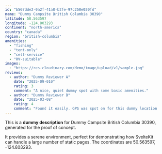 ```yaml
---
id: "b567dde2-0a2f-41a8-b2fe-97c250e020fd"
name: "Dummy Campsite British Columbia 30390"
latitude: 50.563597
longitude: -124.803293
continent: "north-america"
country: "canada"
region: "british-columbia"
amenities:
  - "fishing"
  - "tent-only"
  - "cell-service"
  - "RV-suitable"
images:
  - "https://res.cloudinary.com/demo/image/upload/v1/sample.jpg"
reviews:
  - author: "Dummy Reviewer A"
    date: "2025-09-010"
    rating: 3
    comment: "A nice, quiet dummy spot with some basic amenities."
  - author: "Dummy Reviewer B"
    date: "2025-03-08"
    rating: 4
    comment: "Found it easily. GPS was spot on for this dummy location."
---
```


This is a **dummy description** for Dummy Campsite British Columbia 30390, generated for the proof of concept.

It provides a serene environment, perfect for demonstrating how SvelteKit can handle a large number of static pages. The coordinates are 50.563597, -124.803293.
